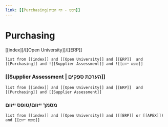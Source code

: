 ```yaml
---
link: [[Purchasing|רכש - דף הבית]]
---
```

# Purchasing
[[index]]/[[Open University]]/[[ERP]]

```dataview
list from [[index]] and [[Open University]] and [[ERP]]  and  [[Purchasing]] and ![[Supplier Assessment]] and ![[טופס ייזום]]
```

###  [[Supplier Assessment | הערכת ספקים]] 
```dataview
list from [[index]] and [[Open University]] and [[ERP]]  and  [[Purchasing]] and [[Supplier Assessment]]  
```

###  מסמך ייזום/טופס ייזום
```dataview
list from [[index]] and [[Open University]] and ([[ERP]] or [[APEX]]) and [[טופס ייזום]] 
```